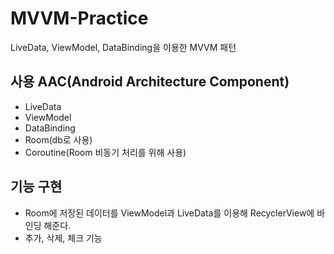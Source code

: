 # MVVM-Practice

LiveData, ViewModel, DataBinding을 이용한 MVVM 패턴

## 사용 AAC(Android Architecture Component)
* LiveData
* ViewModel
* DataBinding
* Room(db로 사용)
* Coroutine(Room 비동기 처리를 위해 사용)

## 기능 구현
* Room에 저장된 데이터를 ViewModel과 LiveData를 이용해 RecyclerView에 바인딩 해준다.
* 추가, 삭제, 체크 기능
